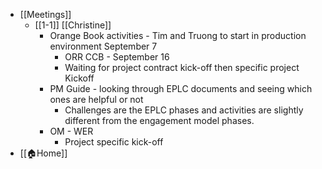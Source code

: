 - [[Meetings]]
	- [[1-1]] [[Christine]]
		- Orange Book activities - Tim and Truong to start in production environment September 7
			- ORR CCB - September 16
			- Waiting for project contract kick-off then specific project Kickoff
		- PM Guide - looking through EPLC documents and seeing which ones are helpful or not
			- Challenges are the EPLC phases and activities are slightly different from the engagement model phases.
		- OM - WER
			- Project specific kick-off
- [[🏠Home]]